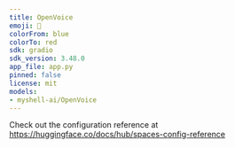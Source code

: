 ```yaml
---
title: OpenVoice
emoji: 🤗
colorFrom: blue
colorTo: red
sdk: gradio
sdk_version: 3.48.0
app_file: app.py
pinned: false
license: mit
models:
- myshell-ai/OpenVoice
---
```


Check out the configuration reference at https://huggingface.co/docs/hub/spaces-config-reference